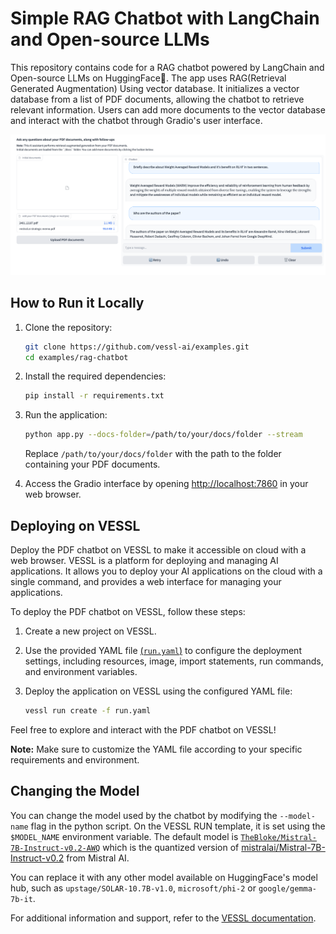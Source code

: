 # Simple RAG Chatbot with LangChain and Open-source LLMs

This repository contains code for a RAG chatbot powered by LangChain and Open-source LLMs on HuggingFace🤗.
The app uses RAG(Retrieval Generated Augmentation) Using vector database. It initializes a vector database from a list of PDF documents, allowing the chatbot to retrieve relevant information. Users can add more documents to the vector database and interact with the chatbot through Gradio's user interface.

![screenshot](asset/screenshot.png)

## How to Run it Locally

1. Clone the repository:

   ```bash
   git clone https://github.com/vessl-ai/examples.git
   cd examples/rag-chatbot
   ```

1. Install the required dependencies:

   ```bash
   pip install -r requirements.txt
   ```

1. Run the application:

   ```bash
   python app.py --docs-folder=/path/to/your/docs/folder --stream
   ```

   Replace `/path/to/your/docs/folder` with the path to the folder containing your PDF documents.

1. Access the Gradio interface by opening [http://localhost:7860](http://localhost:7860) in your web browser.

## Deploying on VESSL

Deploy the PDF chatbot on VESSL to make it accessible on cloud with a web browser. VESSL is a platform for deploying and managing AI applications. It allows you to deploy your AI applications on the cloud with a single command, and provides a web interface for managing your applications.

To deploy the PDF chatbot on VESSL, follow these steps:

1. Create a new project on VESSL.

2. Use the provided YAML file [(`run.yaml`)](./run.yaml) to configure the deployment settings, including resources, image, import statements, run commands, and environment variables.

3. Deploy the application on VESSL using the configured YAML file:

   ```bash
   vessl run create -f run.yaml
   ```

Feel free to explore and interact with the PDF chatbot on VESSL!

**Note:** Make sure to customize the YAML file according to your specific requirements and environment.

## Changing the Model

You can change the model used by the chatbot by modifying the `--model-name` flag in the python script. On the VESSL RUN template, it is set using the `$MODEL_NAME` environment variable. The default model is [`TheBloke/Mistral-7B-Instruct-v0.2-AWQ`](https://huggingface.co/TheBloke/Mistral-7B-Instruct-v0.2-AWQ) which is the quantized version of [mistralai/Mistral-7B-Instruct-v0.2](https://huggingface.co/mistralai/Mistral-7B-Instruct-v0.2) from Mistral AI.

You can replace it with any other model available on HuggingFace's model hub, such as `upstage/SOLAR-10.7B-v1.0`, `microsoft/phi-2` or `google/gemma-7b-it`.

For additional information and support, refer to the [VESSL documentation](https://docs.vessl.ai/).
